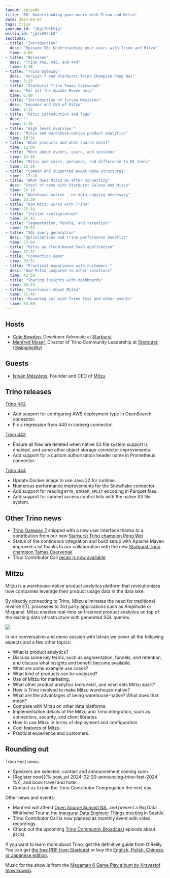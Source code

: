 ```yaml
---
layout: episode
title: "58: Understanding your users with Trino and Mitzu"
date: 2024-04-04
tags: trino
youtube_id: "jKg17UXEVjg"
wistia_id: "jp2x892ck8"
sections:
- title: "Introduction"
  desc: "Episode 58: Understanding your users with Trino and Mitzu"
  time: 0:00
- title: "Releases"
  desc: "Trino 442, 443, and 444"
  time: 1:16
- title: "Trino Gateway"
  desc: "Version 7 and Starburst Trino Champion Peng Wei"
  time: 5:23
- title: "Starburst Trino Tamas Cservenak"
  desc: "For all the Apache Maven help"
  time: 6:09
- title: "Introduction of István Mészáros"
  desc: "Founder and CEO of Mitzu"
  time: 8:12
- title: "Mitzu introduction and logo"
  desc: ""
  time: 9:35
- title: "High level overview "
  desc: "Mitzu and warehouse-native product analytics"
  time: 10:36
- title: "What products and what source data?"
  time: 12:04
- title: "More about events, users, and sessions"
  time: 13:30
- title: "Mitzu use cases, personas, and difference to BI tools"
  time: 15:30
- title: "Common and supported event data structures"
  time:  17:10
- title: "What does Mitzu do after connecting"
  desc: "Start of demo with Starburst Galaxy and Mitzu"
  time: 20:18
- title: "Warehouse-native - no data copying necessary"
  time: 23:30
- title: "How Mitzu works with Trino"
  time: 25:18
- title: "Initial configuration"
  time: 26:43
- title: "Segmentation, funnle, and retention"
  time: 28:53
- title: "SQL query generation"
  desc: "Optimizations and Trino performance benefits"
  time: 33:04
- title: "Mitzu as cloud-based SaaS application"
  time: 37:37
- title: "Connection demo"
  time: 39:51
- title: "Practical experience with customers "
  desc: "And Mitzu compared to other solutions"
  time: 42:59
- title: "Sharing insights with dashboards"
  time: 45:23
- title: "Conclusion about Mitzu"
  time: 52:46
- title: "Rounding out with Trino Fest and other events"
  time: 53:50
---
```


## Hosts

* [Cole Bowden](https://www.linkedin.com/in/cole-m-bowden), Developer Advocate
  at [Starburst](https://starburst.io)
* [Manfred Moser](https://www.linkedin.com/in/manfredmoser), Director of Trino
  Community Leadership at [Starburst](https://starburst.io),
  ([@simpligility](https://twitter.com/simpligility))

## Guests

* [István Mészáros](https://www.linkedin.com/in/imeszaros/), Founder and CEO of
  [Mitzu](https://www.mitzu.io/)

## Trino releases

[Trino 442](https://trino.io/docs/current/release/release-442.html)

* Add support for configuring AWS deployment type in OpenSearch connector.
* Fix a regression from 440 in Iceberg connector.

[Trino 443](https://trino.io/docs/current/release/release-443.html)

* Ensure all files are deleted when native S3 file system support is enabled,
  and some other object storage connector improvements.
* Add support for a custom authorization header name in Prometheus connector.

[Trino 444](https://trino.io/docs/current/release/release-444.html)

* Update Docker image to use Java 22 for runtime.
* Numerous performance improvements for the Snowflake connector.
* Add support for reading `BYTE_STREAM_SPLIT` encoding in Parquet files.
* Add support for canned access control lists with the native S3 file system.

## Other Trino news

* [Trino Gateway
  7](https://github.com/trinodb/trino-gateway/blob/main/docs/release-notes.md#trino-gateway-7-21--mar-2024)
  shipped with a new user interface thanks to a contribution from our new
  [Starburst Trino champion Peng
  Wei](https://www.starburst.io/community/trino-champions/#peng-wei)
* Status of the continuous integration and build setup with Apache Maven
  improved a lot thanks to our collaboration with the new [Starburst Trino
  champion Tamas Cservenak](https://www.starburst.io/community/trino-champions/#tamas-cservenak)
* Trino Contributor Call [recap is now
  available](https://github.com/trinodb/trino/wiki/Contributor-meetings#trino-contributor-call-21-mar-2024)

## Mitzu

Mitzu is a warehouse-native product analytics platform that revolutionizes how
companies leverage their product usage data in the data lake.

By directly connecting to Trino, Mitzu eliminates the need for traditional
reverse ETL processes to 3rd party applications such as Amplitude or Mixpanel.
Mitzu enables real-time self-served product analytics on top of the existing
data infrastructure with generated SQL queries.

<a href="{{site.url}}/ecosystem/client.html#mitzu">
  <img src="{{site.url}}/assets/images/logos/mitzu.png">
</a>

In our conversation and demo session with István we cover all the following
aspects and a few other topics:

* What is product analytics?
* Discuss some key terms, such as segmentation, funnels, and retention, and
  discuss what insights and benefit become available.
* What are some example use cases?
* What kind of products can be analyzed?
* Use of Mitzu for marketing.
* What other product analytics tools exist, and what sets Mitzu apart?
* How is Trino involved to make Mitzu warehouse-native?
* What are the advantages of being warehouse-native? What does that mean?
* Compare with Mitzu on other data platforms.
* Implementation details of the Mitzu and Trino integration, such as connectors,
  security, and client libraries
* How to use Mitzu in terms of deployment and configuration.
* Cool features of Mitzu.
* Practical experience and customers.

## Rounding out

Trino Fest news:

* Speakers are selected, contact and announcement coming soon
* [Register now]({% post_url 2024-02-20-announcing-trino-fest-2024 %}), and book
  travel and hotel.
* Contact us to join the Trino Contributor Congregation the next day

Other news and events:

* Manfred will attend [Open Source Summit
  NA](https://events.linuxfoundation.org/open-source-summit-north-america/), and
  present a Big Data Whirlwind Tour at the [inaugural Data Engineer Things
  meeting](https://www.meetup.com/data-engineer-things-seattle-meetup/events/300067664/)
  in Seattle.
* Trino Contributor Call is now planned as monthly event with video recordings.
* Check out the upcoming [Trino Community
  Broadcast]({{site.url}}/broadcast/index.html) episode about jOOQ.

If you want to learn more about Trino, get the definitive guide from O'Reilly.
You can get [the free PDF from
Starburst](https://www.starburst.io/info/oreilly-trino-guide/) or buy the
[English, Polish, Chinese, or Japanese
edition]({{site.url}}/trino-the-definitive-guide.html).

Music for the show is from the [Megaman 6 Game Play album by Krzysztof
Slowikowski](https://krzysztofslowikowski.bandcamp.com/album/mega-man-6-gp).
